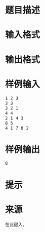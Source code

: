

# 题目描述



# 输入格式



# 输出格式



# 样例输入


<pre>1 2 3
3 3
3 2 1
4 4
2 1 4 3
8 5
4 1 7 8 2</pre>

# 样例输出


<pre>8</pre>

# 提示



# 来源


<p>
在此键入。
</p>

